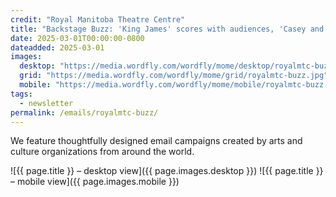```yaml
---
credit: "Royal Manitoba Theatre Centre"
title: "Backstage Buzz: 'King James' scores with audiences, 'Casey and Diana' next!"
date: 2025-03-01T00:00:00-0800
dateadded: 2025-03-01
images:
  desktop: "https://media.wordfly.com/wordfly/mome/desktop/royalmtc-buzz.jpg"
  grid: "https://media.wordfly.com/wordfly/mome/grid/royalmtc-buzz.jpg"
  mobile: "https://media.wordfly.com/wordfly/mome/mobile/royalmtc-buzz.jpg"
tags:
  - newsletter
permalink: /emails/royalmtc-buzz/
---
```

We feature thoughtfully designed email campaigns created by arts and culture organizations from around the world.

![{{ page.title }} – desktop view]({{ page.images.desktop }})
![{{ page.title }} – mobile view]({{ page.images.mobile }})
